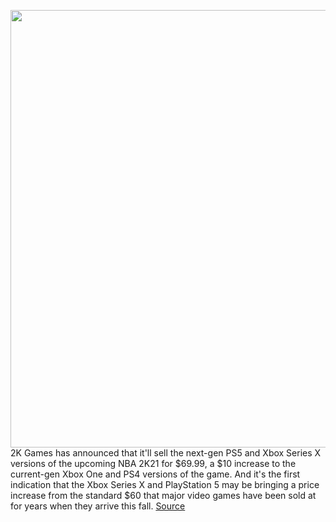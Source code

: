<img src='https://cdn.vox-cdn.com/thumbor/Ni0j2R3X2WzspQpfqXYwxCVkRjk=/0x0:1461x1165/1200x800/filters:focal(615x467:847x699)/cdn.vox-cdn.com/uploads/chorus_image/image/67010016/2k21.0.png' width='700px' /><br/>
2K Games has announced that it'll sell the next-gen PS5 and Xbox Series X versions of the upcoming NBA 2K21 for $69.99, a $10 increase to the current-gen Xbox One and PS4 versions of the game. And it's the first indication that the Xbox Series X and PlayStation 5 may be bringing a price increase from the standard $60 that major video games have been sold at for years when they arrive this fall.
<a href='https://www.theverge.com/2020/7/2/21311250/nba-2k21-playstation-5-xbox-series-x-versions-70-dollars-next-gen-price-increase-games'> Source <a/>
